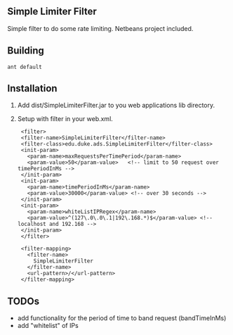## Simple Limiter Filter

Simple filter to do some rate limiting.  Netbeans project included.

## Building

    ant default

## Installation

1. Add dist/SimpleLimiterFilter.jar to you web applications lib directory.

2. Setup with filter in your web.xml.


        <filter>
        <filter-name>SimpleLimiterFilter</filter-name>
        <filter-class>edu.duke.ads.SimpleLimiterFilter</filter-class>
        <init-param>
          <param-name>maxRequestsPerTimePeriod</param-name>
          <param-value>50</param-value>   <!-- limit to 50 request over timePeriodInMs -->
        </init-param>
        <init-param>
          <param-name>timePeriodInMs</param-name>
          <param-value>30000</param-value> <!-- over 30 seconds -->
        </init-param>
        <init-param>
          <param-name>whiteListIPRegex</param-name>
          <param-value>^(127\.0\.0\.1|192\.168.*)$</param-value> <!-- localhost and 192.168 -->
        </init-param>
        </filter>

        <filter-mapping>
          <filter-name>
            SimpleLimiterFilter
          </filter-name>
          <url-pattern>/</url-pattern>
        </filter-mapping>

## TODOs

* add functionality for the period of time to band request (bandTimeInMs)
* add "whitelist" of IPs
